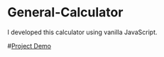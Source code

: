# General-Calculator
I developed this calculator using vanilla JavaScript.

#[Project Demo](https://comfy-pastelito-9ddcba.netlify.app/)
